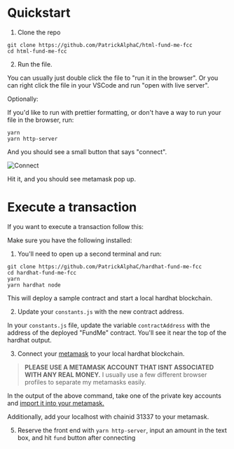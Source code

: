 # Quickstart

1. Clone the repo

```
git clone https://github.com/PatrickAlphaC/html-fund-me-fcc
cd html-fund-me-fcc
```

2. Run the file.

You can usually just double click the file to "run it in the browser". Or you can right click the file in your VSCode and run "open with live server".

Optionally:

If you'd like to run with prettier formatting, or don't have a way to run your file in the browser, run:

```
yarn
yarn http-server
```

And you should see a small button that says "connect".

![Connect](connect.png)

Hit it, and you should see metamask pop up.

# Execute a transaction

If you want to execute a transaction follow this:

Make sure you have the following installed:

1. You'll need to open up a second terminal and run:

```
git clone https://github.com/PatrickAlphaC/hardhat-fund-me-fcc
cd hardhat-fund-me-fcc
yarn
yarn hardhat node
```

This will deploy a sample contract and start a local hardhat blockchain.

2. Update your `constants.js` with the new contract address.

In your `constants.js` file, update the variable `contractAddress` with the address of the deployed "FundMe" contract. You'll see it near the top of the hardhat output.

3. Connect your [metamask](https://metamask.io/) to your local hardhat blockchain.

> **PLEASE USE A METAMASK ACCOUNT THAT ISNT ASSOCIATED WITH ANY REAL MONEY.**
> I usually use a few different browser profiles to separate my metamasks easily.

In the output of the above command, take one of the private key accounts and [import it into your metamask.](https://metamask.zendesk.com/hc/en-us/articles/360015489331-How-to-import-an-Account)

Additionally, add your localhost with chainid 31337 to your metamask.

5. Reserve the front end with `yarn http-server`, input an amount in the text box, and hit `fund` button after connecting
